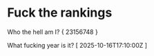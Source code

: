 # Fuck the rankings

Who the hell am I?
{ 23156748 }

What fucking year is it?
[ 2025-10-16T17:10:00Z ]
